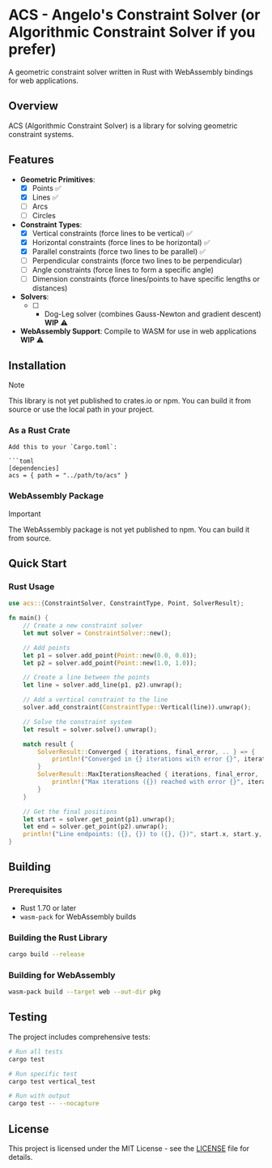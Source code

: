 # ACS - Angelo's Constraint Solver (or Algorithmic Constraint Solver if you prefer)

A geometric constraint solver written in Rust with WebAssembly bindings for web applications.

## Overview

ACS (Algorithmic Constraint Solver) is a library for solving geometric constraint systems.

## Features

- **Geometric Primitives**:
  - [x] Points :white_check_mark:
  - [x] Lines :white_check_mark:
  - [ ] Arcs
  - [ ] Circles
- **Constraint Types**:
  - [x] Vertical constraints (force lines to be vertical) :white_check_mark:
  - [x] Horizontal constraints (force lines to be horizontal) :white_check_mark:
  - [x] Parallel constraints (force two lines to be parallel) :white_check_mark:
  - [ ] Perpendicular constraints (force two lines to be perpendicular)
  - [ ] Angle constraints (force lines to form a specific angle)
  - [ ] Dimension constraints (force lines/points to have specific lengths or distances)
- **Solvers**:
  - [ ] - Dog-Leg solver (combines Gauss-Newton and gradient descent) **WIP** :warning:
- **WebAssembly Support**: Compile to WASM for use in web applications **WIP** :warning:

## Installation

> [!NOTE]
> This library is not yet published to crates.io or npm. You can build it from source or use the local path in your project.

### As a Rust Crate

````
Add this to your `Cargo.toml`:

```toml
[dependencies]
acs = { path = "../path/to/acs" }
````

### WebAssembly Package

> [!IMPORTANT]
> The WebAssembly package is not yet published to npm. You can build it from source.

## Quick Start

### Rust Usage

```rust
use acs::{ConstraintSolver, ConstraintType, Point, SolverResult};

fn main() {
    // Create a new constraint solver
    let mut solver = ConstraintSolver::new();

    // Add points
    let p1 = solver.add_point(Point::new(0.0, 0.0));
    let p2 = solver.add_point(Point::new(1.0, 1.0));

    // Create a line between the points
    let line = solver.add_line(p1, p2).unwrap();

    // Add a vertical constraint to the line
    solver.add_constraint(ConstraintType::Vertical(line)).unwrap();

    // Solve the constraint system
    let result = solver.solve().unwrap();

    match result {
        SolverResult::Converged { iterations, final_error, .. } => {
            println!("Converged in {} iterations with error {}", iterations, final_error);
        }
        SolverResult::MaxIterationsReached { iterations, final_error, .. } => {
            println!("Max iterations ({}) reached with error {}", iterations, final_error);
        }
    }

    // Get the final positions
    let start = solver.get_point(p1).unwrap();
    let end = solver.get_point(p2).unwrap();
    println!("Line endpoints: ({}, {}) to ({}, {})", start.x, start.y, end.x, end.y);
}
```

## Building

### Prerequisites

- Rust 1.70 or later
- `wasm-pack` for WebAssembly builds

### Building the Rust Library

```bash
cargo build --release
```

### Building for WebAssembly

```bash
wasm-pack build --target web --out-dir pkg
```

## Testing

The project includes comprehensive tests:

```bash
# Run all tests
cargo test

# Run specific test
cargo test vertical_test

# Run with output
cargo test -- --nocapture
```

## License

This project is licensed under the MIT License - see the [LICENSE](LICENSE) file for details.
